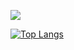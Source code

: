 ![](https://user-images.githubusercontent.com/36690237/103133294-f1ed0280-46ec-11eb-9b74-8f6b247482fb.gif)

[![Top Langs](https://github-readme-stats.vercel.app/api/top-langs/?username=EunhyeonKang)](https://github.com/anuraghazra/github-readme-stats)

<!--
**EunhyeonKang/EunhyeonKang** is a ✨ _special_ ✨ repository because its `README.md` (this file) appears on your GitHub profile.

Here are some ideas to get you started:

- 🔭 I’m currently working on ...
- 🌱 I’m currently learning ...
- 👯 I’m looking to collaborate on ...
- 🤔 I’m looking for help with ...
- 💬 Ask me about ...
- 📫 How to reach me: ...
- 😄 Pronouns: ...
- ⚡ Fun fact: ...
-->
